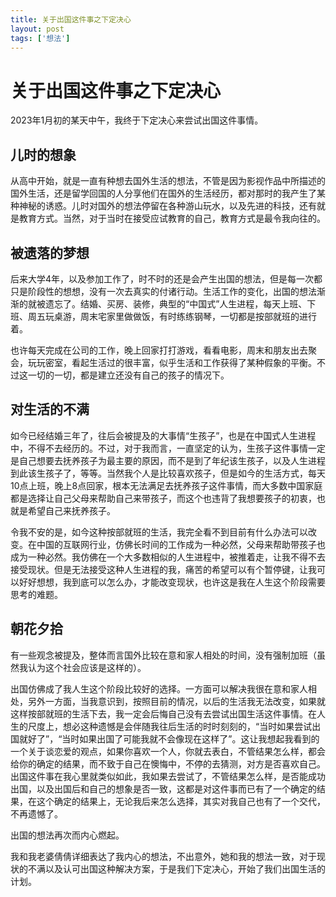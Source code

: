 ```yaml
---
title: 关于出国这件事之下定决心
layout: post
tags: ['想法']
---
```


# 关于出国这件事之下定决心

2023年1月初的某天中午，我终于下定决心来尝试出国这件事情。

## 儿时的想象

从高中开始，就是一直有种想去国外生活的想法，不管是因为影视作品中所描述的国外生活，还是留学回国的人分享他们在国外的生活经历，都对那时的我产生了某种神秘的诱惑。儿时对国外的想法停留在各种游山玩水，以及先进的科技，还有就是教育方式。当然，对于当时在接受应试教育的自己，教育方式是最令我向往的。

## 被遗落的梦想

后来大学4年，以及参加工作了，时不时的还是会产生出国的想法，但是每一次都只是阶段性的想想，没有一次去真实的付诸行动。生活工作的变化，出国的想法渐渐的就被遗忘了。结婚、买房、装修，典型的“中国式”人生进程，每天上班、下班、周五玩桌游，周末宅家里做做饭，有时练练钢琴，一切都是按部就班的进行着。

也许每天完成在公司的工作，晚上回家打打游戏，看看电影，周末和朋友出去聚会，玩玩密室，看起生活过的很丰富，似乎生活和工作获得了某种假象的平衡。不过这一切的一切，都是建立还没有自己的孩子的情况下。

## 对生活的不满

如今已经结婚三年了，往后会被提及的大事情“生孩子”，也是在中国式人生进程中，不得不去经历的。不过，对于我而言，一直坚定的认为，生孩子这件事情一定是自己想要去抚养孩子为最主要的原因，而不是到了年纪该生孩子，以及人生进程到此该生孩子了，等等。当然我个人是比较喜欢孩子，但是如今的生活方式，每天10点上班，晚上8点回家，根本无法满足去抚养孩子这件事情，而大多数中国家庭都是选择让自己父母来帮助自己来带孩子，而这个也违背了我想要孩子的初衷，也就是希望自己来抚养孩子。

令我不安的是，如今这种按部就班的生活，我完全看不到目前有什么办法可以改变。在中国的互联网行业，仿佛长时间的工作成为一种必然，父母来帮助带孩子也成为一种必然。我仿佛在一个大多数相似的人生进程中，被推着走，让我不得不去接受现状。但是无法接受这种人生进程的我，痛苦的希望可以有个暂停键，让我可以好好想想，我到底可以怎么办，才能改变现状，也许这是我在人生这个阶段需要思考的难题。

## 朝花夕拾

有一些观念被提及，整体而言国外比较在意和家人相处的时间，没有强制加班（虽然我认为这个社会应该是这样的）。

出国仿佛成了我人生这个阶段比较好的选择。一方面可以解决我很在意和家人相处，另外一方面，当我意识到，按照目前的情况，以后的生活我无法改变，如果就这样按部就班的生活下去，我一定会后悔自己没有去尝试出国生活这件事情。在人生的尺度上，想必这种遗憾是会伴随我往后生活的时时刻刻的，“当时如果尝试出国就好了”，“当时如果出国了可能我就不会像现在这样了”。这让我想起我看到的一个关于谈恋爱的观点，如果你喜欢一个人，你就去表白，不管结果怎么样，都会给你的确定的结果，而不致于自己在懊悔中，不停的去猜测，对方是否喜欢自己。出国这件事在我心里就类似如此，我如果去尝试了，不管结果怎么样，是否能成功出国，以及出国后和自己的想象是否一致，这都是对这件事而已有了一个确定的结果，在这个确定的结果上，无论我后来怎么选择，其实对我自己也有了一个交代，不再遗憾了。

出国的想法再次而内心燃起。

我和我老婆倩倩详细表达了我内心的想法，不出意外，她和我的想法一致，对于现状的不满以及认可出国这种解决方案，于是我们下定决心，开始了我们出国生活的计划。
